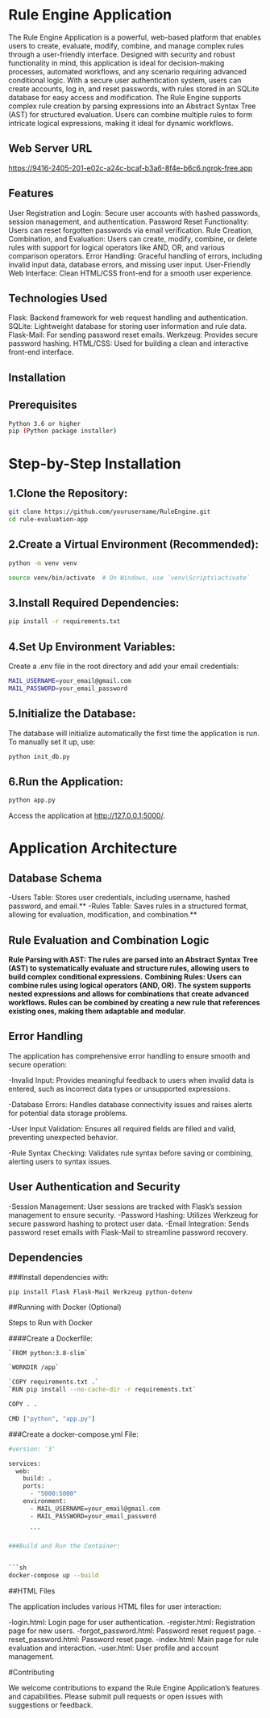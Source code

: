 # Rule Engine Application
The Rule Engine Application is a powerful, web-based platform that enables users to create, evaluate, modify, combine, and manage complex rules through a user-friendly interface. Designed with security and robust functionality in mind, this application is ideal for decision-making processes, automated workflows, and any scenario requiring advanced conditional logic.
With a secure user authentication system, users can create accounts, log in, and reset passwords, with rules stored in an SQLite database for easy access and modification. The Rule Engine supports complex rule creation by parsing expressions into an Abstract Syntax Tree (AST) for structured evaluation. Users can combine multiple rules to form intricate logical expressions, making it ideal for dynamic workflows.

## Web Server URL
https://9416-2405-201-e02c-a24c-bcaf-b3a6-8f4e-b6c6.ngrok-free.app

## Features
User Registration and Login: Secure user accounts with hashed passwords, session management, and authentication.
Password Reset Functionality: Users can reset forgotten passwords via email verification.
Rule Creation, Combination, and Evaluation: Users can create, modify, combine, or delete rules with support for logical operators like AND, OR, and various comparison operators.
Error Handling: Graceful handling of errors, including invalid input data, database errors, and missing user input.
User-Friendly Web Interface: Clean HTML/CSS front-end for a smooth user experience.

## Technologies Used
Flask: Backend framework for web request handling and authentication.
SQLite: Lightweight database for storing user information and rule data.
Flask-Mail: For sending password reset emails.
Werkzeug: Provides secure password hashing.
HTML/CSS: Used for building a clean and interactive front-end interface.

## Installation

## Prerequisites
```sh
Python 3.6 or higher
pip (Python package installer) 
```

# Step-by-Step Installation

## 1.Clone the Repository:
```sh
git clone https://github.com/yourusername/RuleEngine.git
cd rule-evaluation-app
```

## 2.Create a Virtual Environment (Recommended):

```sh
python -m venv venv

source venv/bin/activate  # On Windows, use `venv\Scripts\activate`
```
## 3.Install Required Dependencies:

```sh
pip install -r requirements.txt
```
## 4.Set Up Environment Variables:

Create a .env file in the root directory and add your email credentials:

```sh
MAIL_USERNAME=your_email@gmail.com
MAIL_PASSWORD=your_email_password
```

## 5.Initialize the Database:

The database will initialize automatically the first time the application is run. To manually set it up, use:
```sh
python init_db.py
```
## 6.Run the Application:

```sh
python app.py
```
Access the application at http://127.0.0.1:5000/.

# Application Architecture

## Database Schema
-Users Table: Stores user credentials, including username, hashed password, and email.**
-Rules Table: Saves rules in a structured format, allowing for evaluation, modification, and combination.**

## Rule Evaluation and Combination Logic
**Rule Parsing with AST: The rules are parsed into an Abstract Syntax Tree (AST) to systematically evaluate and structure rules, allowing users to build complex conditional expressions.**
**Combining Rules: Users can combine rules using logical operators (AND, OR). The system supports nested expressions and allows for combinations that create advanced workflows. Rules can be combined by creating a new rule that references existing ones, making them adaptable and modular.**

## Error Handling
The application has comprehensive error handling to ensure smooth and secure operation:

-Invalid Input: Provides meaningful feedback to users when invalid data is entered, such as incorrect data types or unsupported expressions.

-Database Errors: Handles database connectivity issues and raises alerts for potential data storage problems.

-User Input Validation: Ensures all required fields are filled and valid, preventing unexpected behavior.

-Rule Syntax Checking: Validates rule syntax before saving or combining, alerting users to syntax issues.

## User Authentication and Security

-Session Management: User sessions are tracked with Flask’s session management to ensure security.
-Password Hashing: Utilizes Werkzeug for secure password hashing to protect user data.
-Email Integration: Sends password reset emails with Flask-Mail to streamline password recovery.

## Dependencies

###Install dependencies with:

`pip install Flask Flask-Mail Werkzeug python-dotenv`

##Running with Docker (Optional)

Steps to Run with Docker

####Create a Dockerfile:

```sh
`FROM python:3.8-slim`

`WORKDIR /app`

`COPY requirements.txt .`
`RUN pip install --no-cache-dir -r requirements.txt`

COPY . .

CMD ["python", "app.py"]
```
###Create a docker-compose.yml File:  
```sh
#version: '3'

services:
  web:
    build: .
    ports:
      - "5000:5000"
    environment:
      - MAIL_USERNAME=your_email@gmail.com
      - MAIL_PASSWORD=your_email_password
	  
	  ```
	  
###Build and Run the Container:


```sh 
docker-compose up --build
```

##HTML Files

The application includes various HTML files for user interaction:

-login.html: Login page for user authentication.
-register.html: Registration page for new users.
-forgot_password.html: Password reset request page.
-reset_password.html: Password reset page.
-index.html: Main page for rule evaluation and interaction.
-user.html: User profile and account management.

#Contributing

We welcome contributions to expand the Rule Engine Application’s features and capabilities. Please submit pull requests or open issues with suggestions or feedback.
